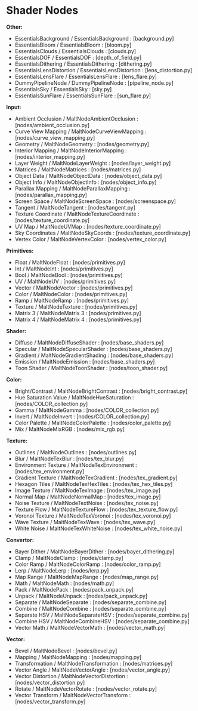 # Shader Nodes

**Other:**
- EssentialsBackground / EssentialsBackground : [background.py]
- EssentialsBloom / EssentialsBloom : [bloom.py]
- EssentialsClouds / EssentialsClouds : [clouds.py]
- EssentialsDOF / EssentialsDOF : [depth_of_field.py]
- EssentialsDithering / EssentialsDithering : [dithering.py]
- EssentialsLensDistortion / EssentialsLensDistortion : [lens_distortion.py]
- EssentialsLensFlare / EssentialsLensFlare : [lens_flare.py]
- DummyPipelineNode / DummyPipelineNode : [pipeline_node.py]
- EssentialsSky / EssentialsSky : [sky.py]
- EssentialsSunFlare / EssentialsSunFlare : [sun_flare.py]

**Input:**
- Ambient Occlusion / MaltNodeAmbientOcclusion : [nodes/ambient_occlusion.py]
- Curve View Mapping / MaltNodeCurveViewMapping : [nodes/curve_view_mapping.py]
- Geometry / MaltNodeGeometry : [nodes/geometry.py]
- Interior Mapping / MaltNodeInteriorMapping : [nodes/interior_mapping.py]
- Layer Weight / MaltNodeLayerWeight : [nodes/layer_weight.py]
- Matrices / MaltNodeMatrices : [nodes/matrices.py]
- Object Data / MaltNodeObjectData : [nodes/object_data.py]
- Object Info / MaltNodeObjectInfo : [nodes/object_info.py]
- Parallax Mapping / MaltNodeParallaxMapping : [nodes/parallax_mapping.py]
- Screen Space / MaltNodeScreenSpace : [nodes/screenspace.py]
- Tangent / MaltNodeTangent : [nodes/tangent.py]
- Texture Coordinate / MaltNodeTextureCoordinate : [nodes/texture_coordinate.py]
- UV Map / MaltNodeUVMap : [nodes/texture_coordinate.py]
- Sky Coordinates / MaltNodeSkyCoords : [nodes/texture_coordinate.py]
- Vertex Color / MaltNodeVertexColor : [nodes/vertex_color.py]

**Primitives:**
- Float / MaltNodeFloat : [nodes/primitives.py]
- Int / MaltNodeInt : [nodes/primitives.py]
- Bool / MaltNodeBool : [nodes/primitives.py]
- UV / MaltNodeUV : [nodes/primitives.py]
- Vector / MaltNodeVector : [nodes/primitives.py]
- Color / MaltNodeColor : [nodes/primitives.py]
- Ramp / MaltNodeRamp : [nodes/primitives.py]
- Texture / MaltNodeTexture : [nodes/primitives.py]
- Matrix 3 / MaltNodeMatrix 3 : [nodes/primitives.py]
- Matrix 4 / MaltNodeMatrix 4 : [nodes/primitives.py]

**Shader:**
- Diffuse / MaltNodeDiffuseShader : [nodes/base_shaders.py]
- Specular / MaltNodeSpecularShader : [nodes/base_shaders.py]
- Gradient / MaltNodeGradientShading : [nodes/base_shaders.py]
- Emission / MaltNodeEmission : [nodes/base_shaders.py]
- Toon Shader / MaltNodeToonShader : [nodes/toon_shader.py]

**Color:**
- Bright/Contrast / MaltNodeBrightContrast : [nodes/bright_contrast.py]
- Hue Saturation Value / MaltNodeHueSaturation : [nodes/COLOR_collection.py]
- Gamma / MaltNodeGamma : [nodes/COLOR_collection.py]
- Invert / MaltNodeInvert : [nodes/COLOR_collection.py]
- Color Palette / MaltNodeColorPalette : [nodes/color_palette.py]
- Mix / MaltNodeMixRGB : [nodes/mix_rgb.py]

**Texture:**
- Outlines / MaltNodeOutlines : [nodes/outlines.py]
- Blur / MaltNodeTexBlur : [nodes/tex_blur.py]
- Environment Texture / MaltNodeTexEnvironment : [nodes/tex_environment.py]
- Gradient Texture / MaltNodeTexGradient : [nodes/tex_gradient.py]
- Hexagon Tiles / MaltNodeTexHexTiles : [nodes/tex_hex_tiles.py]
- Image Texture / MaltNodeTexImage : [nodes/tex_image.py]
- Normal Map / MaltNodeNormalMap : [nodes/tex_image.py]
- Noise Texture / MaltNodeTextNoise : [nodes/tex_noise.py]
- Texture Flow / MaltNodeTextureFlow : [nodes/tex_texture_flow.py]
- Voronoi Texture / MaltNodeTexVoronoi : [nodes/tex_voronoi.py]
- Wave Texture / MaltNodeTexWave : [nodes/tex_wave.py]
- White Noise / MaltNodeTexWhiteNoise : [nodes/tex_white_noise.py]

**Convertor:**
- Bayer Dither / MaltNodeBayerDither : [nodes/bayer_dithering.py]
- Clamp / MaltNodeClamp : [nodes/clamp.py]
- Color Ramp / MaltNodeColorRamp : [nodes/color_ramp.py]
- Lerp / MaltNodeLerp : [nodes/lerp.py]
- Map Range / MaltNodeMapRange : [nodes/map_range.py]
- Math / MaltNodeMath : [nodes/math.py]
- Pack / MaltNodePack : [nodes/pack_unpack.py]
- Unpack / MaltNodeUnpack : [nodes/pack_unpack.py]
- Separate / MaltNodeSeparate : [nodes/separate_combine.py]
- Combine / MaltNodeCombine : [nodes/separate_combine.py]
- Separate HSV / MaltNodeSeparateHSV : [nodes/separate_combine.py]
- Combine HSV / MaltNodeCombineHSV : [nodes/separate_combine.py]
- Vector Math / MaltNodeVectorMath : [nodes/vector_math.py]

**Vector:**
- Bevel / MaltNodeBevel : [nodes/bevel.py]
- Mapping / MaltNodeMapping : [nodes/mapping.py]
- Transformation / MaltNodeTransformation : [nodes/matrices.py]
- Vector Angle / MaltNodeVectorAngle : [nodes/vector_angle.py]
- Vector Distortion / MaltNodeVectorDistortion : [nodes/vector_distortion.py]
- Rotate / MaltNodeVectorRotate : [nodes/vector_rotate.py]
- Vector Transform / MaltNodeVectorTransform : [nodes/vector_transform.py]

